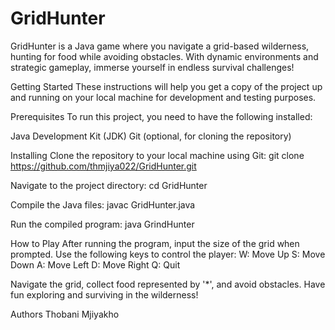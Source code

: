 # GridHunter
GridHunter is a Java game where you navigate a grid-based wilderness, hunting for food while avoiding obstacles. With dynamic environments and strategic gameplay, immerse yourself in endless survival challenges!

Getting Started
These instructions will help you get a copy of the project up and running on your local machine for development and testing purposes.

Prerequisites
To run this project, you need to have the following installed:

Java Development Kit (JDK)
Git (optional, for cloning the repository)

Installing
Clone the repository to your local machine using Git:
git clone https://github.com/thmjiya022/GridHunter.git

Navigate to the project directory:
cd GridHunter

Compile the Java files:
javac GridHunter.java

Run the compiled program:
java GrindHunter

How to Play
After running the program, input the size of the grid when prompted.
Use the following keys to control the player:
W: Move Up
S: Move Down
A: Move Left
D: Move Right
Q: Quit

Navigate the grid, collect food represented by '*', and avoid obstacles.
Have fun exploring and surviving in the wilderness!

Authors
Thobani Mjiyakho